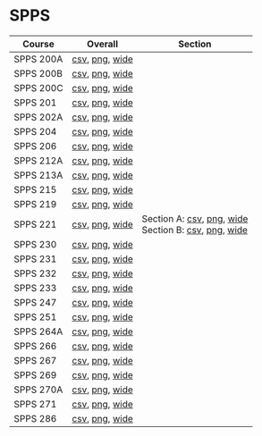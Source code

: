 # SPPS

| Course | Overall | Section |
| ------ | ------- | ------- |
| SPPS 200A | [csv](https://github.com/UCSD-Historical-Enrollment-Data/2023Fall/blob/main/overall/SPPS%20200A.csv), [png](https://raw.githubusercontent.com/UCSD-Historical-Enrollment-Data/2023Fall/main/plot_overall/SPPS%20200A.png), [wide](https://raw.githubusercontent.com/UCSD-Historical-Enrollment-Data/2023Fall/main/plot_overall_wide/SPPS%20200A.png) |  |
| SPPS 200B | [csv](https://github.com/UCSD-Historical-Enrollment-Data/2023Fall/blob/main/overall/SPPS%20200B.csv), [png](https://raw.githubusercontent.com/UCSD-Historical-Enrollment-Data/2023Fall/main/plot_overall/SPPS%20200B.png), [wide](https://raw.githubusercontent.com/UCSD-Historical-Enrollment-Data/2023Fall/main/plot_overall_wide/SPPS%20200B.png) |  |
| SPPS 200C | [csv](https://github.com/UCSD-Historical-Enrollment-Data/2023Fall/blob/main/overall/SPPS%20200C.csv), [png](https://raw.githubusercontent.com/UCSD-Historical-Enrollment-Data/2023Fall/main/plot_overall/SPPS%20200C.png), [wide](https://raw.githubusercontent.com/UCSD-Historical-Enrollment-Data/2023Fall/main/plot_overall_wide/SPPS%20200C.png) |  |
| SPPS 201 | [csv](https://github.com/UCSD-Historical-Enrollment-Data/2023Fall/blob/main/overall/SPPS%20201.csv), [png](https://raw.githubusercontent.com/UCSD-Historical-Enrollment-Data/2023Fall/main/plot_overall/SPPS%20201.png), [wide](https://raw.githubusercontent.com/UCSD-Historical-Enrollment-Data/2023Fall/main/plot_overall_wide/SPPS%20201.png) |  |
| SPPS 202A | [csv](https://github.com/UCSD-Historical-Enrollment-Data/2023Fall/blob/main/overall/SPPS%20202A.csv), [png](https://raw.githubusercontent.com/UCSD-Historical-Enrollment-Data/2023Fall/main/plot_overall/SPPS%20202A.png), [wide](https://raw.githubusercontent.com/UCSD-Historical-Enrollment-Data/2023Fall/main/plot_overall_wide/SPPS%20202A.png) |  |
| SPPS 204 | [csv](https://github.com/UCSD-Historical-Enrollment-Data/2023Fall/blob/main/overall/SPPS%20204.csv), [png](https://raw.githubusercontent.com/UCSD-Historical-Enrollment-Data/2023Fall/main/plot_overall/SPPS%20204.png), [wide](https://raw.githubusercontent.com/UCSD-Historical-Enrollment-Data/2023Fall/main/plot_overall_wide/SPPS%20204.png) |  |
| SPPS 206 | [csv](https://github.com/UCSD-Historical-Enrollment-Data/2023Fall/blob/main/overall/SPPS%20206.csv), [png](https://raw.githubusercontent.com/UCSD-Historical-Enrollment-Data/2023Fall/main/plot_overall/SPPS%20206.png), [wide](https://raw.githubusercontent.com/UCSD-Historical-Enrollment-Data/2023Fall/main/plot_overall_wide/SPPS%20206.png) |  |
| SPPS 212A | [csv](https://github.com/UCSD-Historical-Enrollment-Data/2023Fall/blob/main/overall/SPPS%20212A.csv), [png](https://raw.githubusercontent.com/UCSD-Historical-Enrollment-Data/2023Fall/main/plot_overall/SPPS%20212A.png), [wide](https://raw.githubusercontent.com/UCSD-Historical-Enrollment-Data/2023Fall/main/plot_overall_wide/SPPS%20212A.png) |  |
| SPPS 213A | [csv](https://github.com/UCSD-Historical-Enrollment-Data/2023Fall/blob/main/overall/SPPS%20213A.csv), [png](https://raw.githubusercontent.com/UCSD-Historical-Enrollment-Data/2023Fall/main/plot_overall/SPPS%20213A.png), [wide](https://raw.githubusercontent.com/UCSD-Historical-Enrollment-Data/2023Fall/main/plot_overall_wide/SPPS%20213A.png) |  |
| SPPS 215 | [csv](https://github.com/UCSD-Historical-Enrollment-Data/2023Fall/blob/main/overall/SPPS%20215.csv), [png](https://raw.githubusercontent.com/UCSD-Historical-Enrollment-Data/2023Fall/main/plot_overall/SPPS%20215.png), [wide](https://raw.githubusercontent.com/UCSD-Historical-Enrollment-Data/2023Fall/main/plot_overall_wide/SPPS%20215.png) |  |
| SPPS 219 | [csv](https://github.com/UCSD-Historical-Enrollment-Data/2023Fall/blob/main/overall/SPPS%20219.csv), [png](https://raw.githubusercontent.com/UCSD-Historical-Enrollment-Data/2023Fall/main/plot_overall/SPPS%20219.png), [wide](https://raw.githubusercontent.com/UCSD-Historical-Enrollment-Data/2023Fall/main/plot_overall_wide/SPPS%20219.png) |  |
| SPPS 221 | [csv](https://github.com/UCSD-Historical-Enrollment-Data/2023Fall/blob/main/overall/SPPS%20221.csv), [png](https://raw.githubusercontent.com/UCSD-Historical-Enrollment-Data/2023Fall/main/plot_overall/SPPS%20221.png), [wide](https://raw.githubusercontent.com/UCSD-Historical-Enrollment-Data/2023Fall/main/plot_overall_wide/SPPS%20221.png) | Section A: [csv](https://github.com/UCSD-Historical-Enrollment-Data/2023Fall/blob/main/section/SPPS%20221_A.csv), [png](https://raw.githubusercontent.com/UCSD-Historical-Enrollment-Data/2023Fall/main/plot_section/SPPS%20221_A.png), [wide](https://raw.githubusercontent.com/UCSD-Historical-Enrollment-Data/2023Fall/main/plot_section_wide/SPPS%20221_A.png)<br>Section B: [csv](https://github.com/UCSD-Historical-Enrollment-Data/2023Fall/blob/main/section/SPPS%20221_B.csv), [png](https://raw.githubusercontent.com/UCSD-Historical-Enrollment-Data/2023Fall/main/plot_section/SPPS%20221_B.png), [wide](https://raw.githubusercontent.com/UCSD-Historical-Enrollment-Data/2023Fall/main/plot_section_wide/SPPS%20221_B.png) |
| SPPS 230 | [csv](https://github.com/UCSD-Historical-Enrollment-Data/2023Fall/blob/main/overall/SPPS%20230.csv), [png](https://raw.githubusercontent.com/UCSD-Historical-Enrollment-Data/2023Fall/main/plot_overall/SPPS%20230.png), [wide](https://raw.githubusercontent.com/UCSD-Historical-Enrollment-Data/2023Fall/main/plot_overall_wide/SPPS%20230.png) |  |
| SPPS 231 | [csv](https://github.com/UCSD-Historical-Enrollment-Data/2023Fall/blob/main/overall/SPPS%20231.csv), [png](https://raw.githubusercontent.com/UCSD-Historical-Enrollment-Data/2023Fall/main/plot_overall/SPPS%20231.png), [wide](https://raw.githubusercontent.com/UCSD-Historical-Enrollment-Data/2023Fall/main/plot_overall_wide/SPPS%20231.png) |  |
| SPPS 232 | [csv](https://github.com/UCSD-Historical-Enrollment-Data/2023Fall/blob/main/overall/SPPS%20232.csv), [png](https://raw.githubusercontent.com/UCSD-Historical-Enrollment-Data/2023Fall/main/plot_overall/SPPS%20232.png), [wide](https://raw.githubusercontent.com/UCSD-Historical-Enrollment-Data/2023Fall/main/plot_overall_wide/SPPS%20232.png) |  |
| SPPS 233 | [csv](https://github.com/UCSD-Historical-Enrollment-Data/2023Fall/blob/main/overall/SPPS%20233.csv), [png](https://raw.githubusercontent.com/UCSD-Historical-Enrollment-Data/2023Fall/main/plot_overall/SPPS%20233.png), [wide](https://raw.githubusercontent.com/UCSD-Historical-Enrollment-Data/2023Fall/main/plot_overall_wide/SPPS%20233.png) |  |
| SPPS 247 | [csv](https://github.com/UCSD-Historical-Enrollment-Data/2023Fall/blob/main/overall/SPPS%20247.csv), [png](https://raw.githubusercontent.com/UCSD-Historical-Enrollment-Data/2023Fall/main/plot_overall/SPPS%20247.png), [wide](https://raw.githubusercontent.com/UCSD-Historical-Enrollment-Data/2023Fall/main/plot_overall_wide/SPPS%20247.png) |  |
| SPPS 251 | [csv](https://github.com/UCSD-Historical-Enrollment-Data/2023Fall/blob/main/overall/SPPS%20251.csv), [png](https://raw.githubusercontent.com/UCSD-Historical-Enrollment-Data/2023Fall/main/plot_overall/SPPS%20251.png), [wide](https://raw.githubusercontent.com/UCSD-Historical-Enrollment-Data/2023Fall/main/plot_overall_wide/SPPS%20251.png) |  |
| SPPS 264A | [csv](https://github.com/UCSD-Historical-Enrollment-Data/2023Fall/blob/main/overall/SPPS%20264A.csv), [png](https://raw.githubusercontent.com/UCSD-Historical-Enrollment-Data/2023Fall/main/plot_overall/SPPS%20264A.png), [wide](https://raw.githubusercontent.com/UCSD-Historical-Enrollment-Data/2023Fall/main/plot_overall_wide/SPPS%20264A.png) |  |
| SPPS 266 | [csv](https://github.com/UCSD-Historical-Enrollment-Data/2023Fall/blob/main/overall/SPPS%20266.csv), [png](https://raw.githubusercontent.com/UCSD-Historical-Enrollment-Data/2023Fall/main/plot_overall/SPPS%20266.png), [wide](https://raw.githubusercontent.com/UCSD-Historical-Enrollment-Data/2023Fall/main/plot_overall_wide/SPPS%20266.png) |  |
| SPPS 267 | [csv](https://github.com/UCSD-Historical-Enrollment-Data/2023Fall/blob/main/overall/SPPS%20267.csv), [png](https://raw.githubusercontent.com/UCSD-Historical-Enrollment-Data/2023Fall/main/plot_overall/SPPS%20267.png), [wide](https://raw.githubusercontent.com/UCSD-Historical-Enrollment-Data/2023Fall/main/plot_overall_wide/SPPS%20267.png) |  |
| SPPS 269 | [csv](https://github.com/UCSD-Historical-Enrollment-Data/2023Fall/blob/main/overall/SPPS%20269.csv), [png](https://raw.githubusercontent.com/UCSD-Historical-Enrollment-Data/2023Fall/main/plot_overall/SPPS%20269.png), [wide](https://raw.githubusercontent.com/UCSD-Historical-Enrollment-Data/2023Fall/main/plot_overall_wide/SPPS%20269.png) |  |
| SPPS 270A | [csv](https://github.com/UCSD-Historical-Enrollment-Data/2023Fall/blob/main/overall/SPPS%20270A.csv), [png](https://raw.githubusercontent.com/UCSD-Historical-Enrollment-Data/2023Fall/main/plot_overall/SPPS%20270A.png), [wide](https://raw.githubusercontent.com/UCSD-Historical-Enrollment-Data/2023Fall/main/plot_overall_wide/SPPS%20270A.png) |  |
| SPPS 271 | [csv](https://github.com/UCSD-Historical-Enrollment-Data/2023Fall/blob/main/overall/SPPS%20271.csv), [png](https://raw.githubusercontent.com/UCSD-Historical-Enrollment-Data/2023Fall/main/plot_overall/SPPS%20271.png), [wide](https://raw.githubusercontent.com/UCSD-Historical-Enrollment-Data/2023Fall/main/plot_overall_wide/SPPS%20271.png) |  |
| SPPS 286 | [csv](https://github.com/UCSD-Historical-Enrollment-Data/2023Fall/blob/main/overall/SPPS%20286.csv), [png](https://raw.githubusercontent.com/UCSD-Historical-Enrollment-Data/2023Fall/main/plot_overall/SPPS%20286.png), [wide](https://raw.githubusercontent.com/UCSD-Historical-Enrollment-Data/2023Fall/main/plot_overall_wide/SPPS%20286.png) |  |
